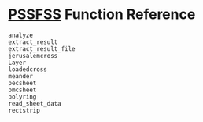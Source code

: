 
# [PSSFSS](https://github.com/simonp0420/PSSFSS) Function Reference

```@docs
analyze
extract_result
extract_result_file
jerusalemcross
Layer
loadedcross
meander
pecsheet
pmcsheet
polyring
read_sheet_data
rectstrip
```

